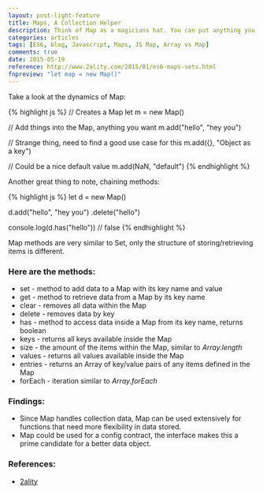 ```yaml
---
layout: post-light-feature
title: Maps, A Collection Helper
description: Think of Map as a magicians hat. You can put anything you want in it, and you can access items by a simple key.
categories: articles
tags: [ES6, blog, Javascript, Maps, JS Map, Array vs Map]
comments: true
date: 2015-05-19
reference: http://www.2ality.com/2015/01/es6-maps-sets.html
fnpreview: "let map = new Map()"
---
```


Take a look at the dynamics of Map:

{% highlight js %}
// Creates a Map
let m = new Map()

// Add things into the Map, anything you want
m.add("hello", "hey you")

// Strange thing, need to find a good use case for this
m.add({}, "Object as a key") 

// Could be a nice default value
m.add(NaN, "default")
{% endhighlight %}

Another great thing to note, chaining methods:

{% highlight js %}
let d = new Map()

d.add("hello", "hey you")
 .delete("hello")

console.log(d.has("hello")) // false
{% endhighlight %}


Map methods are very similar to Set, only the structure of storing/retrieving items is different.

### Here are the methods: 

* set - method to add data to a Map with its key name and value
* get - method to retrieve data from a Map by its key name
* clear - removes all data within the Map
* delete - removes data by key
* has - method to access data inside a Map from its key name, returns boolean
* keys - returns all keys available inside the Map
* size - the amount of the items within the Map, similar to *Array.length*
* values - returns all values available inside the Map
* entries - returns an Array of key/value pairs of any items defined in the Map
* forEach - iteration similar to *Array.forEach*

### Findings:

* Since Map handles collection data, Map can be used extensively for functions that need more flexibility in data stored.
* Map could be used for a config contract, the interface makes this a prime candidate for a better data object.

### References:

* [2ality](http://www.2ality.com/2015/01/es6-maps-sets.html)